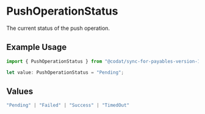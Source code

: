# PushOperationStatus

The current status of the push operation.

## Example Usage

```typescript
import { PushOperationStatus } from "@codat/sync-for-payables-version-1/sdk/models/shared";

let value: PushOperationStatus = "Pending";
```

## Values

```typescript
"Pending" | "Failed" | "Success" | "TimedOut"
```